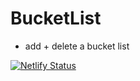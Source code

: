 # BucketList

- add + delete a bucket list

[![Netlify Status](https://api.netlify.com/api/v1/badges/814c8077-2a30-4bcc-81ac-6da3335a10ca/deploy-status)](https://app.netlify.com/sites/wish-bucketlist/deploys)
